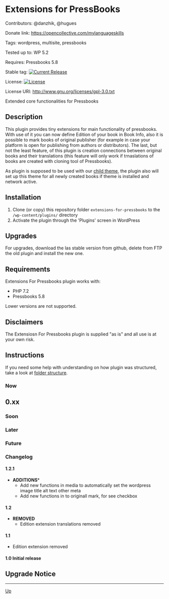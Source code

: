 # Extensions for PressBooks

Contributors:  @danzhik, @hugues

Donate link: https://opencollective.com/mylanguageskills

Tags: wordpress, multisite, pressbooks

Tested up to: WP 5.2

Requires:  Pressbooks 5.8

Stable tag: [![Current Release](https://img.shields.io/github/release/my-language-skills/extensions-for-pressbooks.svg)](https://github.com/my-language-skills/extensions-for-pressbooks/releases/latest/)

License:  [![License](https://img.shields.io/badge/license-GPL--3.0-red.svg)](https://github.com/my-language-skills/all-in-one-metadata/blob/master/LICENSE.txt)

License URI: http://www.gnu.org/licenses/gpl-3.0.txt

Extended core functionalities for Pressbooks

## Description

This plugin provides tiny extensions for main functionality of pressbooks. With use of it you can now define Edition of your book in Book Info, also it is possible to mark books of original publisher (for example in case your platform is open for publishing from authors or distributors). The last, but not the least feature, of this plugin is creation connections between original books and their translations (this feature will only work if trnaslations of books are created with cloning tool of Pressbooks).

As plugin is supposed to be used with our [child theme](https://github.com/my-language-skills/books4languages-book-child-theme-for-pressbooks), the plugin also will set up this theme for all newly created books if theme is installed and network active.

## Installation

1. Clone (or copy) this repository folder `extensions-for-pressbooks` to the `/wp-content/plugins/` directory
1. Activate the plugin through the 'Plugins' screen in WordPress

## Upgrades

For upgrades, download the las stable version from github, delete from FTP the old plugin and install the new one.

## Requirements

Extensions For Pressbooks plugin works with:

 * PHP 7.2
 * Pressbooks 5.8


 Lower versions are not supported.

## Disclaimers

The Extensiosn For Pressbooks plugin is supplied "as is" and all use is at your own risk.

## Instructions

If you need some help with understanding on how plugin was structured, take a look at [folder structure](/doc/folder-structure.md).


### Now
## 0.xx



### Soon


### Later

### Future

### Changelog
#### 1.2.1
* **ADDITIONS***
   * Add new functions in media to automatically set the wordpress image title alt text other meta
   * Add new functions in to originall mark, for see checkbox



#### 1.2
* **REMOVED**
   * Edition extension translations removed


#### 1.1
 * Edition extension removed

#### 1.0 Initial release


## Upgrade Notice

---
[Up](/README.md)
